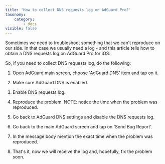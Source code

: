 ```yaml
---
title: 'How to collect DNS requests log on AdGuard Pro?'
taxonomy:
    category:
        - docs
visible: false
---
```


Sometimes we need to troubleshoot something that we can't reproduce on our side. In that case we usually need a log - and this article tells how to obtain a DNS requests log on AdGuard Pro for iOS.

So, if you need to collect DNS requests log, do the following:

1. Open AdGuard main screen, choose 'AdGuard DNS' item and tap on it.

2. Make sure AdGuard DNS is enabled.

3. Enable DNS requests log.

4. Reproduce the problem. NOTE: notice the time when the problem was reproduced.

5. Go back to AdGuard DNS settings and disable the DNS requests log.

6. Go back to the main AdGuard screen and tap on 'Send Bug Report'.

7. In the message body mention the exact time when the problem was reproduced.

8. That's it, now we will receive the log and, hopefully, fix the problem soon.
